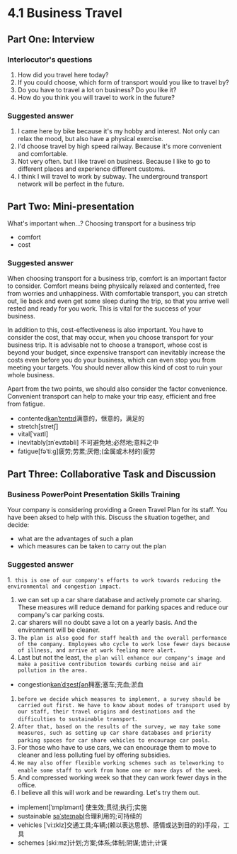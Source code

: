 # 4.1 Business Travel

## Part One: Interview
### Interlocutor's questions
1. How did you travel here today?
1. If you could choose, which form of transport would you like to travel by?
1. Do you have to travel a lot on business? Do you like it?
1. How do you think you will travel to work in the future?

### Suggested answer
1. I came here by bike because it's my hobby and interest. Not only can relax the mood, but also have a physical exercise.
1. I'd choose travel by high speed railway. Because it's more convenient and comfortable. 
1. Not very often. but I like travel on business. Because I like to go to different places and experience different customs.
1. I think I will travel to work by subway. The underground transport network will be perfect in the future.



## Part Two: Mini-presentation
What's important when...?
Choosing transport for a business trip
- comfort
- cost

### Suggested answer
When choosing transport for a business trip, comfort is an important factor to consider. Comfort means being physically relaxed and contented, free from worries and unhappiness. With comfortable transport, you can stretch out, lie back and even get some sleep during the trip, so that you arrive well rested and ready for you work. This is vital for the success of your business.

In addition to this, cost-effectiveness is also important. You have to consider the cost, that may occur, when you choose transport for your business trip. It is advisable not to choose a transport, whose cost is beyond your budget, since expensive transport can inevitably increase the costs even before you do your business, which can even stop you from meeting your targets. You should never allow this kind of cost to ruin your whole business.

Apart from the two points, we should also consider the factor convenience. Convenient transport can help to make your trip easy, efficient and free from fatigue.

- contented[kənˈtentɪd](尤指因生活好而)满意的，惬意的，满足的
- stretch[stretʃ]
- vital[ˈvaɪtl]
- inevitably[ɪnˈevɪtəbli] 不可避免地;必然地;意料之中
- fatigue[fəˈtiːɡ]疲劳;劳累;厌倦;(金属或木材的)疲劳



## Part Three: Collaborative Task and Discussion
### Business PowerPoint Presentation Skills Training
Your company is considering providing a Green Travel Plan for its staff. 
You have been aksed to help with this.
Discuss the situation together, and decide:
- what are the advantages of such a plan
- which measures can be taken to carry out the plan

### Suggested answer
1.` this is one of our company's efforts to work towards reducing the environmental and congestion impact.`
1. we can set up a car share database and actively promote car sharing. These measures will reduce demand for parking spaces and reduce our company's car parking costs.
1. car sharers will no doubt save a lot on a yearly basis. And the environment will be cleaner.
1. `The plan is also good for staff health and the overall performance of the company. Employees who cycle to work lose fewer days because of illness, and arrive at work feeling more alert.`
1. Last but not the least, `the plan will enhance our company's image and make a positive contribution towards curbing noise and air pollution in the area.`

- congestion[kənˈdʒestʃən](交通)拥塞;塞车;充血;淤血


1. `before we decide which measures to implement, a survey should be carried out first. We have to know about modes of transport used by our staff, their travel origins and destinations and the difficulties to sustainable transport`.
1. `After that, based on the results of the survey, we may take some measures, such as setting up car share databases and priority parking spaces for car share vehicles to encourage car pools`.
1. For those who have to use cars, we can encourage them to move to cleaner and less polluting fuel by offering subsidies.
1. `We may also offer flexible working schemes such as teleworking to enable some staff to work from home one or more days of the week`.
1. And compressed working week so that they can work fewer days in the office.
1. I believe all this will work and be rewarding. Let's try them out.

- implement[ˈɪmplɪmənt] 使生效;贯彻;执行;实施
- sustainable [səˈsteɪnəbl](对自然资源和能源的利用)合理利用的;可持续的
- vehicles [ˈviːɪklz]交通工具;车辆;(赖以表达思想、感情或达到目的的)手段，工具
- schemes [skiːmz]计划;方案;体系;体制;阴谋;诡计;计谋